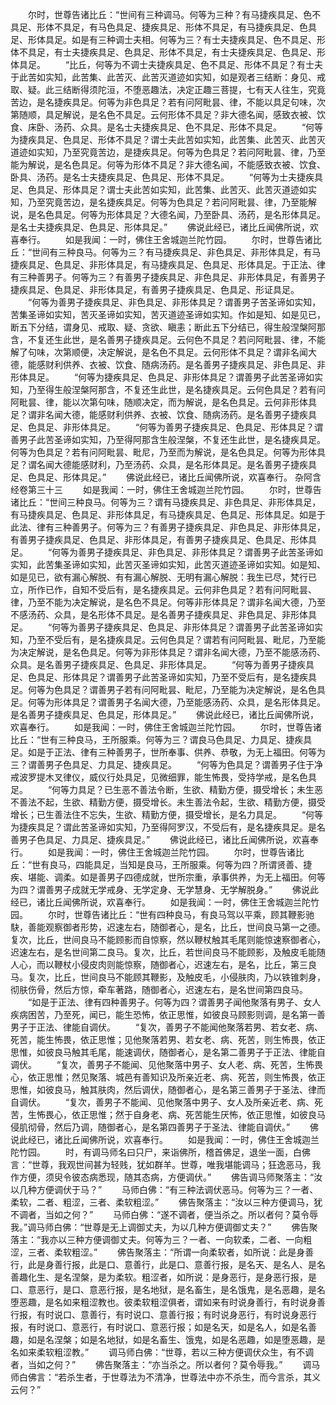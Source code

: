 <!-- { "loadSidebar": true } -->
　　尔时，世尊告诸比丘：“世间有三种调马。何等为三种？有马捷疾具足、色不具足、形体不具足，有马色具足、捷疾具足、形体不具足，有马捷疾具足、色具足、形体具足。如是有三种调士夫相。何等为三？有士夫捷疾具足、色不具足、形体不具足，有士夫捷疾具足、色具足、形体不具足，有士夫捷疾具足、色具足、形体具足。
　　“比丘，何等为不调士夫捷疾具足、色不具足、形体不具足？有士夫于此苦如实知，此苦集、此苦灭、此苦灭道迹如实知，如是观者三结断：身见、戒取、疑。此三结断得须陀洹，不堕恶趣法，决定正趣三菩提，七有天人往生，究竟苦边，是名捷疾具足。何等为非色具足？若有问阿毗昙、律，不能以具足句味，次第随顺，具足解说，是名色不具足。云何形体不具足？非大德名闻，感致衣被、饮食、床卧、汤药、众具。是名士夫捷疾具足、色不具足、形体不具足。
　　“何等为捷疾具足、色具足、形体不具足？谓士夫此苦如实知，此苦集、此苦灭、此苦灭道迹如实知，乃至究竟苦边，是捷疾具足。何等为色具足？若问阿毗昙、律，乃至能为解说，是名色具足。何等为形体不具足？非大德名闻，不能感致衣被、饮食、卧具、汤药。是名士夫捷疾具足、色具足、形体不具足。
　　“何等为士夫捷疾具足、色具足、形体具足？谓士夫此苦如实知，此苦集、此苦灭、此苦灭道迹如实知，乃至究竟苦边，是名捷疾具足。何等为色具足？若问阿毗昙、律，乃至能解说，是名色具足。何等为形体具足？大德名闻，乃至卧具、汤药，是名形体具足。是名士夫捷疾具足、色具足、形体具足。”
　　佛说此经已，诸比丘闻佛所说，欢喜奉行。
　　如是我闻：一时，佛住王舍城迦兰陀竹园。
　　尔时，世尊告诸比丘：“世间有三种良马。何等为三？有马捷疾具足、非色具足、非形体具足，有马捷疾具足、色具足、非形体具足，有马捷疾具足、色具足、形体具足。于正法、律有三种善男子。何等为三？有善男子捷疾具足、非色具足、非形体具足，有善男子捷疾具足、色具足、非形体具足，有善男子捷疾具足、色具足、形证具足。
　　“何等为善男子捷疾具足、非色具足、非形体具足？谓善男子苦圣谛如实知，苦集圣谛如实知，苦灭圣谛如实知，苦灭道迹圣谛如实知。作如是知、如是见已，断五下分结，谓身见、戒取、疑、贪欲、瞋恚；断此五下分结已，得生般涅槃阿那含，不复还生此世，是名善男子捷疾具足。云何色不具足？若问阿毗昙、律，不能解了句味，次第顺便，决定解说，是名色不具足。云何形体不具足？谓非名闻大德，能感财利供养、衣被、饮食、随病汤药。是名善男子捷疾具足、非色具足、非形体具足。
　　“何等为捷疾具足、色具足、非形体具足？谓善男子此苦圣谛如实知，乃至得生般涅槃阿那含，不复还生此世，是名捷疾具足。云何色具足？若有问阿毗昙、律，能以次第句味，随顺决定，而为解说，是名色具足。云何非形体具足？谓非名闻大德，能感财利供养、衣被、饮食、随病汤药。是名善男子捷疾具足、色具足、非形体具足。
　　“何等为善男子捷疾具足、色具足、形体具足？谓善男子此苦圣谛如实知，乃至得阿那含生般涅槃，不复还生此世，是名捷疾具足。何等为色具足？若有问阿毗昙、毗尼，乃至而为解说，是名色具足。何等为形体具足？谓名闻大德能感财利，乃至汤药、众具，是名形体具足。是名善男子捷疾具足、色具足、形体具足。”
　　佛说此经已，诸比丘闻佛所说，欢喜奉行。
杂阿含经卷第三十三
　　如是我闻：一时，佛住王舍城迦兰陀竹园。
　　尔时，世尊告诸比丘：“世间三种良马。何等为三？谓有马捷疾具足、非色具足、非形体具足，有马捷疾具足、色具足、非形体具足，有马捷疾具足、色具足、形体具足。如是于此法、律有三种善男子。何等为三？有善男子捷疾具足、非色具足、非形体具足，有善男子捷疾具足、色具足、非形体具足，有善男子捷疾具足、色具足、形体具足。
　　“何等为善男子捷疾具足、非色具足、非形体具足？谓善男子此苦圣谛如实知，此苦集圣谛如实知，此苦灭圣谛如实知，此苦灭道迹圣谛如实知。如是知、如是见已，欲有漏心解脱、有有漏心解脱、无明有漏心解脱：我生已尽，梵行已立，所作已作，自知不受后有，是名捷疾具足。云何非色具足？若有问阿毗昙、律，乃至不能为决定解说，是名色不具足。何等非形体具足？谓非名闻大德，乃至不感汤药、众具，是名形体不具足。是名善男子捷疾具足、非色具足、非形体具足。
　　“何等为善男子捷疾具足、色具足、非形体具足？谓善男子此苦圣谛如实知，乃至不受后有，是名捷疾具足。云何色具足？谓若有问阿毗昙、毗尼，乃至能为决定解说，是名色具足。何等为非形体具足？谓非名闻大德，乃至不能感汤药、众具。是名善男子捷疾具足、色具足、非形体具足。
　　“何等为善男子捷疾具足、色具足、形体具足？谓善男子此苦圣谛如实知，乃至不受后有，是名捷疾具足。何等为色具足？谓善男子若有问阿毗昙、毗尼，乃至能为决定解说，是名色具足。何等为形体具足？谓善男子名闻大德，乃至能感汤药、众具，是名形体具足。是名善男子捷疾具足、色具足，形体具足。”
　　佛说此经已，诸比丘闻佛所说，欢喜奉行。
　　如是我闻：一时，佛住王舍城迦兰陀竹园。
　　尔时，世尊告诸比丘：“世有三种良马，王所服乘。何等为三？谓良马色具足、力具足、捷疾具足。如是于正法、律有三种善男子，世所奉事、供养、恭敬，为无上福田。何等为三？谓善男子色具足、力具足、捷疾具足。
　　“何等为色具足？谓善男子住于净戒波罗提木叉律仪，威仪行处具足，见微细罪，能生怖畏，受持学戒，是名色具足。
　　“何等力具足？已生恶不善法令断，生欲、精勤方便，摄受增长；未生恶不善法不起，生欲、精勤方便，摄受增长。未生善法令起，生欲、精勤方便，摄受增长；已生善法住不忘失，生欲、精勤方便，摄受增长，是名力具足。
　　“何等为捷疾具足？谓此苦圣谛如实知，乃至得阿罗汉，不受后有，是名捷疾具足。是名善男子色具足、力具足、捷疾具足。”
　　佛说此经已，诸比丘闻佛所说，欢喜奉行。
　　如是我闻：一时，佛住王舍城迦兰陀竹园。
　　尔时，世尊告诸比丘：“世有良马，四能具足，当知是良马，王所服乘。何等为四？所谓贤善、捷疾、堪能、调柔。如是善男子四德成就，世所宗重，承事供养，为无上福田。何等为四？谓善男子成就无学戒身、无学定身、无学慧身、无学解脱身。”
　　佛说此经已，诸比丘闻佛所说，欢喜奉行。
　　如是我闻：一时，佛住王舍城迦兰陀竹园。
　　尔时，世尊告诸比丘：“世有四种良马，有良马驾以平乘，顾其鞭影驰駃，善能观察御者形势，迟速左右，随御者心，是名，比丘，世间良马第一之德。复次，比丘，世间良马不能顾影而自惊察，然以鞭杖触其毛尾则能惊速察御者心，迟速左右，是名世间第二良马。复次，比丘，若世间良马不能顾影，及触皮毛能随人心，而以鞭杖小侵皮肉则能惊察，随御者心，迟速左右，是名，比丘，第三良马。复次，比丘，世间良马不能顾其鞭影，及触皮毛，小侵肤肉，乃以铁锥刺身，彻肤伤骨，然后方惊，牵车著路，随御者心，迟速左右，是名世间第四良马。
　　“如是于正法、律有四种善男子。何等为四？谓善男子闻他聚落有男子、女人疾病困苦，乃至死，闻已，能生恐怖，依正思惟，如彼良马顾影则调，是名第一善男子于正法、律能自调伏。
　　“复次，善男子不能闻他聚落若男、若女老、病、死苦，能生怖畏，依正思惟；见他聚落若男、若女老、病、死苦，则生怖畏，依正思惟，如彼良马触其毛尾，能速调伏，随御者心，是名第二善男子于正法、律能自调伏。
　　“复次，善男子不能闻、见他聚落中男子、女人老、病、死苦，生怖畏心，依正思惟；然见聚落、城邑有善知识及所亲近老、病、死苦，则生怖畏，依正思惟，如彼良马，触其肤肉，然后调伏，随御者心，是名第三善男子于圣法、律而自调伏。
　　“复次，善男子不能闻、见他聚落中男子、女人及所亲近老、病、死苦，生怖畏心，依正思惟；然于自身老、病、死苦能生厌怖，依正思惟，如彼良马侵肌彻骨，然后乃调，随御者心，是名第四善男子于圣法、律能自调伏。”
　　佛说此经已，诸比丘闻佛所说，欢喜奉行。
　　如是我闻：一时，佛住王舍城迦兰陀竹园。
　　时，有调马师名曰只尸，来诣佛所，稽首佛足，退坐一面，白佛言：“世尊，我观世间甚为轻贱，犹如群羊。世尊，唯我堪能调马；狂逸恶马，我作方便，须臾令彼态病悉现，随其态病，方便调伏。”
　　佛告调马师聚落主：“汝以几种方便调伏于马？”
　　马师白佛：“有三种法调伏恶马。何等为三？一者、柔软，二者、粗涩，三者、柔软粗涩。”
　　佛告聚落主：“汝以三种方便调马，犹不调者，当如之何？”
　　马师白佛：“遂不调者，便当杀之。所以者何？莫令辱我。”调马师白佛：“世尊是无上调御丈夫，为以几种方便调御丈夫？”
　　佛告聚落主：“我亦以三种方便调御丈夫。何等为三？一者、一向软柔，二者、一向粗涩，三者、柔软粗涩。”
　　佛告聚落主：“所谓一向柔软者，如所说：此是身善行，此是身善行报，此是口、意善行，此是口、意善行报，是名天、是名人、是名善趣化生、是名涅槃，是为柔软。粗涩者，如所说：是身恶行，是身恶行报，是口、意恶行，是口、意恶行报，是名地狱，是名畜生，是名饿鬼，是名恶趣，是名堕恶趣，是名如来粗涩教也。彼柔软粗涩俱者，谓如来有时说身善行，有时说身善行报，有时说口、意善行，有时说口、意善行报；有时说身恶行，有时说身恶行报，有时说口、意恶行，有时说口、意恶行报；如是名天，如是名人，如是名善趣，如是名涅槃；如是名地狱，如是名畜生、饿鬼，如是名恶趣，如是堕恶趣，是名如来柔软粗涩教。”
　　调马师白佛：“世尊，若以三种方便调伏众生，有不调者，当如之何？”
　　佛告聚落主：“亦当杀之。所以者何？莫令辱我。”
　　调马师白佛言：“若杀生者，于世尊法为不清净，世尊法中亦不杀生，而今言杀，其义云何？”
